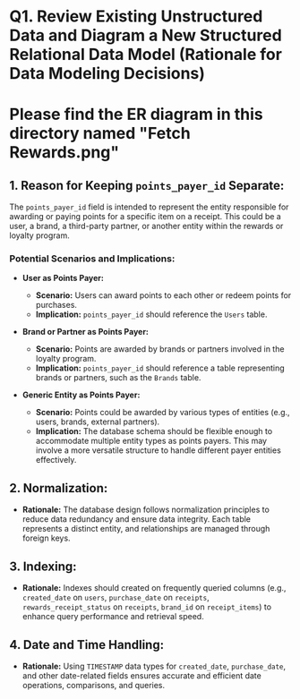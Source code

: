 # Q1. Review Existing Unstructured Data and Diagram a New Structured Relational Data Model (Rationale for Data Modeling Decisions)

# Please find the ER diagram in this directory named "Fetch Rewards.png"

## 1. **Reason for Keeping `points_payer_id` Separate:**

The `points_payer_id` field is intended to represent the entity responsible for awarding or paying points for a specific item on a receipt. This could be a user, a brand, a third-party partner, or another entity within the rewards or loyalty program.

### Potential Scenarios and Implications:

- **User as Points Payer:**

  - **Scenario:** Users can award points to each other or redeem points for purchases.
  - **Implication:** `points_payer_id` should reference the `Users` table.

- **Brand or Partner as Points Payer:**

  - **Scenario:** Points are awarded by brands or partners involved in the loyalty program.
  - **Implication:** `points_payer_id` should reference a table representing brands or partners, such as the `Brands` table.

- **Generic Entity as Points Payer:**
  - **Scenario:** Points could be awarded by various types of entities (e.g., users, brands, external partners).
  - **Implication:** The database schema should be flexible enough to accommodate multiple entity types as points payers. This may involve a more versatile structure to handle different payer entities effectively.

## 2. **Normalization:**

- **Rationale:** The database design follows normalization principles to reduce data redundancy and ensure data integrity. Each table represents a distinct entity, and relationships are managed through foreign keys.

## 3. **Indexing:**

- **Rationale:** Indexes should created on frequently queried columns (e.g., `created_date` on `users`, `purchase_date` on `receipts`, `rewards_receipt_status` on `receipts`, `brand_id` on `receipt_items`) to enhance query performance and retrieval speed.

## 4. **Date and Time Handling:**

- **Rationale:** Using `TIMESTAMP` data types for `created_date`, `purchase_date`, and other date-related fields ensures accurate and efficient date operations, comparisons, and queries.

